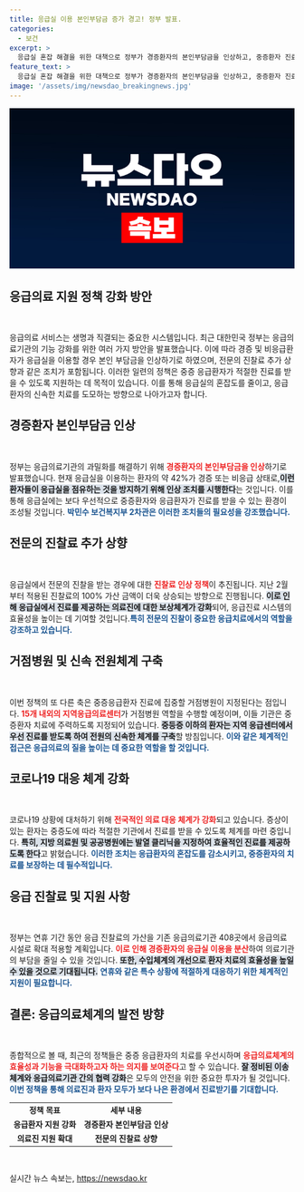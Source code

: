 ```yaml
---
title: 응급실 이용 본인부담금 증가 경고! 정부 발표.
categories:
  - 보건
excerpt: >
  응급실 혼잡 해결을 위한 대책으로 정부가 경증환자의 본인부담금을 인상하고, 중증환자 진료 중심으로 거점병원을 지정합니다. 코로나19 재유행에 대비한 진료체계 운영도 강화됩니다!
feature_text: >
  응급실 혼잡 해결을 위한 대책으로 정부가 경증환자의 본인부담금을 인상하고, 중증환자 진료 중심으로 거점병원을 지정합니다. 코로나19 재유행에 대비한 진료체계 운영도 강화됩니다!
image: '/assets/img/newsdao_breakingnews.jpg'
---
```


<p><img src="/assets/img/newsdao_breakingnews.jpg" alt="koreaapp 속보" /></p>

<h2 data-ke-size="size26">응급의료 지원 정책 강화 방안</h2>

<p data-ke-size="size16">&nbsp;</p>

<p>응급의료 서비스는 생명과 직결되는 중요한 시스템입니다. 최근 대한민국 정부는 응급의료기관의 기능 강화를 위한 여러 가지 방안을 발표했습니다. 이에 따라 경증 및 비응급환자가 응급실을 이용할 경우 본인 부담금을 인상하기로 하였으며, 전문의 진찰료 추가 상향과 같은 조치가 포함됩니다. 이러한 일련의 정책은 중증 응급환자가 적절한 진료를 받을 수 있도록 지원하는 데 목적이 있습니다. 이를 통해 응급실의 혼잡도를 줄이고, 응급환자의 신속한 치료를 도모하는 방향으로 나아가고자 합니다.</p>

<h2 data-ke-size="size26">경증환자 본인부담금 인상</h2>

<p data-ke-size="size16">&nbsp;</p>

<p>정부는 응급의료기관의 과밀화를 해결하기 위해 <b><span style="color: #ee2323;">경증환자의 본인부담금을 인상</span></b>하기로 발표했습니다. 현재 응급실을 이용하는 환자의 약 42%가 경증 또는 비응급 상태로,<b><span style="background-color: #21538527;">이런 환자들이 응급실을 점유하는 것을 방지하기 위해 인상 조치를 시행한다</span></b>는 것입니다. 이를 통해 응급실에는 보다 우선적으로 중증환자와 응급환자가 진료를 받을 수 있는 환경이 조성될 것입니다. <b><span style="color: #1a5490;">박민수 보건복지부 2차관은 이러한 조치들의 필요성을 강조했습니다.</span></b></p>

<h2 data-ke-size="size26">전문의 진찰료 추가 상향</h2>

<p data-ke-size="size16">&nbsp;</p>

<p>응급실에서 전문의 진찰을 받는 경우에 대한 <b><span style="color: #ee2323;">진찰료 인상 정책</span></b>이 추진됩니다. 지난 2월부터 적용된 진찰료의 100% 가산 금액이 더욱 상승되는 방향으로 진행됩니다. <b><span style="background-color: #21538527;">이로 인해 응급실에서 진료를 제공하는 의료진에 대한 보상체계가 강화</span></b>되어, 응급진료 시스템의 효율성을 높이는 데 기여할 것입니다.<b><span style="color: #1a5490;">특히 전문의 진찰이 중요한 응급치료에서의 역할을 강조하고 있습니다.</span></b></p>

<h2 data-ke-size="size26">거점병원 및 신속 전원체계 구축</h2>

<p data-ke-size="size16">&nbsp;</p>

<p>이번 정책의 또 다른 축은 중증응급환자 진료에 집중할 거점병원이 지정된다는 점입니다. <b><span style="color: #ee2323;">15개 내외의 지역응급의료센터</span></b>가 거점병원 역할을 수행할 예정이며, 이들 기관은 중증환자 치료에 주력하도록 지정되어 있습니다. <b><span style="background-color: #21538527;">중등증 이하의 환자는 지역 응급센터에서 우선 진료를 받도록 하여 전원의 신속한 체계를 구축</span></b>할 방침입니다. <b><span style="color: #1a5490;">이와 같은 체계적인 접근은 응급의료의 질을 높이는 데 중요한 역할을 할 것입니다.</span></b></p>

<h2 data-ke-size="size26">코로나19 대응 체계 강화</h2>

<p data-ke-size="size16">&nbsp;</p>

<p>코로나19 상황에 대처하기 위해 <b><span style="color: #ee2323;">전국적인 의료 대응 체계가 강화</span></b>되고 있습니다. 증상이 있는 환자는 중증도에 따라 적절한 기관에서 진료를 받을 수 있도록 체계를 마련 중입니다. <b><span style="background-color: #21538527;">특히, 지방 의료원 및 공공병원에는 발열 클리닉을 지정하여 효율적인 진료를 제공하도록 한다</span></b>고 밝혔습니다. <b><span style="color: #1a5490;">이러한 조치는 응급환자의 혼잡도를 감소시키고, 중증환자의 치료를 보장하는 데 필수적입니다.</span></b></p>

<h2 data-ke-size="size26">응급 진찰료 및 지원 사항</h2>

<p data-ke-size="size16">&nbsp;</p>

<p>정부는 연휴 기간 동안 응급 진찰료의 가산을 기존 응급의료기관 408곳에서 응급의료 시설로 확대 적용할 계획입니다. <b><span style="color: #ee2323;">이로 인해 경증환자의 응급실 이용을 분산</span></b>하여 의료기관의 부담을 줄일 수 있을 것입니다. <b><span style="background-color: #21538527;">또한, 수입체계의 개선으로 환자 치료의 효율성을 높일 수 있을 것으로 기대됩니다.</span></b> <b><span style="color: #1a5490;">연휴와 같은 특수 상황에 적절하게 대응하기 위한 체계적인 지원이 필요합니다.</span></b></p>

<h2 data-ke-size="size26">결론: 응급의료체계의 발전 방향</h2>

<p data-ke-size="size16">&nbsp;</p>

<p>종합적으로 볼 때, 최근의 정책들은 중증 응급환자의 치료를 우선시하며 <b><span style="color: #ee2323;">응급의료체계의 효율성과 기능을 극대화하고자 하는 의지를 보여준다</span></b>고 할 수 있습니다. <b><span style="background-color: #21538527;">잘 정비된 이송 체계와 응급의료기관 간의 협력 강화</span></b>은 모두의 안전을 위한 중요한 투자가 될 것입니다. <b><span style="color: #1a5490;">이번 정책을 통해 의료진과 환자 모두가 보다 나은 환경에서 진료받기를 기대합니다.</span></b></p>

<table>
<tr>
<td style="text-align: center; height: 17px;"><b>정책 목표</b></td>
<td style="text-align: center; height: 17px;"><b>세부 내용</b></td>
</tr>
<tr>
<td style="text-align: center; height: 17px;"><b>응급환자 지원 강화</b></td>
<td style="text-align: center; height: 17px;"><b>경증환자 본인부담금 인상</b></td>
</tr>
<tr>
<td style="text-align: center; height: 17px;"><b>의료진 지원 확대</b></td>
<td style="text-align: center; height: 17px;"><b>전문의 진찰료 상향</b></td>
</tr>
</table>

<p data-ke-size="size16">&nbsp;</p>
실시간 뉴스 속보는, <a href="https://newsdao.kr" rel="dofollow">https://newsdao.kr</a>


